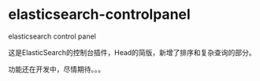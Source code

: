 # elasticsearch-controlpanel
elasticsearch control panel

这是ElasticSearch的控制台插件，Head的简版，新增了排序和复杂查询的部分。

功能还在开发中，尽情期待。。。

